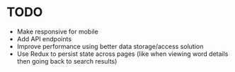 # TODO

- Make responsive for mobile
- Add API endpoints
- Improve performance using better data storage/access solution
- Use Redux to persist state across pages (like when viewing word details then going back to search results)
